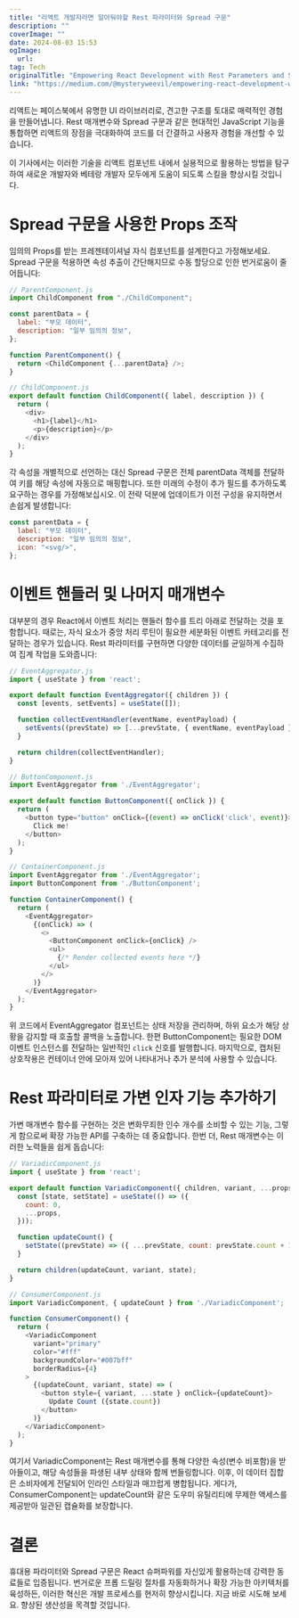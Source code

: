 ```yaml
---
title: "리액트 개발자라면 알아둬야할 Rest 파라미터와 Spread 구문"
description: ""
coverImage: ""
date: 2024-08-03 15:53
ogImage: 
  url: 
tag: Tech
originalTitle: "Empowering React Development with Rest Parameters and Spread Syntax"
link: "https://medium.com/@mysteryweevil/empowering-react-development-with-rest-parameters-and-spread-syntax-70f23af0558e"
---
```




리액트는 페이스북에서 유명한 UI 라이브러리로, 견고한 구조를 토대로 매력적인 경험을 만들어냅니다. Rest 매개변수와 Spread 구문과 같은 현대적인 JavaScript 기능을 통합하면 리액트의 장점을 극대화하여 코드를 더 간결하고 사용자 경험을 개선할 수 있습니다.

이 기사에서는 이러한 기술을 리액트 컴포넌트 내에서 실용적으로 활용하는 방법을 탐구하여 새로운 개발자와 베테랑 개발자 모두에게 도움이 되도록 스킬을 향상시킬 것입니다.

# Spread 구문을 사용한 Props 조작

임의의 Props를 받는 프레젠테이셔널 자식 컴포넌트를 설계한다고 가정해보세요. Spread 구문을 적용하면 속성 추출이 간단해지므로 수동 할당으로 인한 번거로움이 줄어듭니다:

<div class="content-ad"></div>

```js
// ParentComponent.js
import ChildComponent from "./ChildComponent";

const parentData = {
  label: "부모 데이터",
  description: "일부 임의의 정보",
};

function ParentComponent() {
  return <ChildComponent {...parentData} />;
}

// ChildComponent.js
export default function ChildComponent({ label, description }) {
  return (
    <div>
      <h1>{label}</h1>
      <p>{description}</p>
    </div>
  );
}
```

각 속성을 개별적으로 선언하는 대신 Spread 구문은 전체 parentData 객체를 전달하여 키를 해당 속성에 자동으로 매핑합니다. 또한 미래의 수정이 추가 필드를 추가하도록 요구하는 경우를 가정해보십시오. 이 전략 덕분에 업데이트가 이전 구성을 유지하면서 손쉽게 발생합니다:

```js
const parentData = {
  label: "부모 데이터",
  description: "일부 임의의 정보",
  icon: "<svg/>",
};
```

# 이벤트 핸들러 및 나머지 매개변수

<div class="content-ad"></div>

대부분의 경우 React에서 이벤트 처리는 핸들러 함수를 트리 아래로 전달하는 것을 포함합니다. 때로는, 자식 요소가 중앙 처리 루틴이 필요한 세분화된 이벤트 카테고리를 전달하는 경우가 있습니다. Rest 파라미터를 구현하면 다양한 데이터를 균일하게 수집하여 집계 작업을 도와줍니다:

```js
// EventAggregator.js
import { useState } from 'react';

export default function EventAggregator({ children }) {
  const [events, setEvents] = useState([]);

  function collectEventHandler(eventName, eventPayload) {
    setEvents((prevState) => [...prevState, { eventName, eventPayload }]);
  }

  return children(collectEventHandler);
}

// ButtonComponent.js
import EventAggregator from './EventAggregator';

export default function ButtonComponent({ onClick }) {
  return (
    <button type="button" onClick={(event) => onClick('click', event)}>
      Click me!
    </button>
  );
}

// ContainerComponent.js
import EventAggregator from './EventAggregator';
import ButtonComponent from './ButtonComponent';

function ContainerComponent() {
  return (
    <EventAggregator>
      {(onClick) => (
        <>
          <ButtonComponent onClick={onClick} />
          <ul>
            {/* Render collected events here */}
          </ul>
        </>
      )}
    </EventAggregator>
  );
}
```

위 코드에서 EventAggregator 컴포넌트는 상태 저장을 관리하며, 하위 요소가 해당 상황을 감지할 때 호출할 콜백을 노출합니다. 한편 ButtonComponent는 필요한 DOM 이벤트 인스턴스를 전달하는 일반적인 `click` 신호를 발행합니다. 마지막으로, 캡처된 상호작용은 컨테이너 안에 모아져 있어 나타내거나 추가 분석에 사용할 수 있습니다.

# Rest 파라미터로 가변 인자 기능 추가하기

<div class="content-ad"></div>

가변 매개변수 함수를 구현하는 것은 변화무죄한 인수 개수를 소비할 수 있는 기능, 그렇게 함으로써 확장 가능한 API를 구축하는 데 중요합니다. 한번 더, Rest 매개변수는 이러한 노력들을 쉽게 돕습니다:

```js
// VariadicComponent.js
import { useState } from 'react';

export default function VariadicComponent({ children, variant, ...props }) {
  const [state, setState] = useState(() => ({
    count: 0,
    ...props,
  }));

  function updateCount() {
    setState((prevState) => ({ ...prevState, count: prevState.count + 1 }));
  }

  return children(updateCount, variant, state);
}

// ConsumerComponent.js
import VariadicComponent, { updateCount } from './VariadicComponent';

function ConsumerComponent() {
  return (
    <VariadicComponent
      variant="primary"
      color="#fff"
      backgroundColor="#007bff"
      borderRadius={4}
    >
      {(updateCount, variant, state) => (
        <button style={ variant, ...state } onClick={updateCount}>
          Update Count ({state.count})
        </button>
      )}
    </VariadicComponent>
  );
}
```

여기서 VariadicComponent는 Rest 매개변수를 통해 다양한 속성(변수 비포함)을 받아들이고, 해당 속성들을 파생된 내부 상태와 함께 번들링합니다. 이후, 이 데이터 집합은 소비자에게 전달되어 인라인 스타일과 매끄럽게 병합됩니다. 게다가, ConsumerComponent는 updateCount와 같은 도우미 유틸리티에 무제한 액세스를 제공받아 일관된 캡슐화를 보장합니다.

# 결론

<div class="content-ad"></div>

휴대용 파라미터와 Spread 구문은 React 슈퍼파워를 자신있게 활용하는데 강력한 동료들로 입증됩니다. 번거로운 프롭 드릴링 절차를 자동화하거나 확장 가능한 아키텍처를 육성하든, 이러한 혁신은 개발 프로세스를 현저히 향상시킵니다. 지금 바로 시도해 보세요. 향상된 생산성을 목격할 것입니다.
